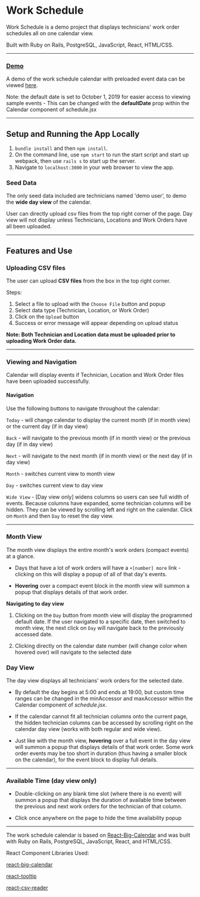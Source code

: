 # Work Schedule

Work Schedule is a demo project that displays technicians' work order schedules all on one calendar view.

Built with Ruby on Rails, PostgreSQL, JavaScript, React, HTML/CSS.


---
### [Demo](https://work-order-schedule.herokuapp.com/)

A demo of the work schedule calendar with preloaded event data can be viewed [here](https://work-order-schedule.herokuapp.com/).

Note: the default date is set to October 1, 2019 for easier access to viewing sample events
	- This can be changed with the **defaultDate** prop within the Calendar component of schedule.jsx 
	
---	


Setup and Running the App Locally
---

1. ``bundle install`` and then ``npm install``.
2. On the command line, use ``npm start`` to run the start script and start up webpack, then use ``rails s`` to start up the server.
3. Navigate to ``localhost:3000`` in your web browser to view the app.


### Seed Data
The only seed data included are technicians named 'demo user', to demo the **wide day view** of the calendar. 

User can directly upload csv files from the top right corner of the page. Day view will not display unless Technicians, Locations and Work Orders have all been uploaded.


---




Features and Use
---

### Uploading CSV files

The user can upload **CSV files** from the box in the top right corner.

Steps:

1) Select a file to upload with the ``Choose File`` button and popup
2) Select data type (Technician, Location, or Work Order)
3) Click on the ``Upload`` button
4) Success or error message will appear depending on upload status

**Note: Both Technician and Location data must be uploaded prior to uploading Work Order data.**


---  



### Viewing and Navigation

Calendar will display events if Technician, Location and Work Order files have been uploaded successfully.


#### Navigation


Use the following buttons to navigate throughout the calendar:

``Today`` - will change calendar to display the current month (if in month view) or the current day (if in day view)

``Back`` - will navigate to the previous month (if in month view) or the previous day (if in day view)

``Next`` - will navigate to the next month (if in month view) or the next day (if in day view)


``Month`` - switches current view to month view

``Day`` - switches current view to day view

``Wide View`` - [Day view only] widens columns so users can see full width of events. Because columns have expanded, some technician columns will be hidden. They can be viewed by scrolling left and right on the calendar. Click on ``Month`` and then ``Day`` to reset the day view.


---

### Month View



The month view displays the entire month's work orders (compact events) at a glance. 
- Days that have a lot of work orders will have a ``+[number] more`` link - clicking on this will display a popup of all of that day's events.

- **Hovering** over a compact event block in the month view will summon a popup that displays details of that work order.


**Navigating to day view** 

1. Clicking on the ``Day`` button from month view will display the programmed default date. If the user navigated to a specific date, then switched to month view, the next click on ``Day`` will navigate back to the previously accessed date.

2. Clicking directly on the calendar date number (will change color when hovered over) will navigate to the selected date



### Day View

The day view displays all technicians' work orders for the selected date. 


- By default the day begins at 5:00 and ends at 19:00, but custom time ranges can be changed in the minAccessor and maxAccessor within the Calendar component of _schedule.jsx_.


- If the calendar cannot fit all technician columns onto the current page, the hidden technician columns can be accessed by scrolling right on the calendar day view (works with both regular and wide view).


- Just like with the month view, **hovering** over a full event in the day view will summon a popup that displays details of that work order. Some work order events may be too short in duration (thus having a smaller block on the calendar), for the event block to display full details.

---

### Available Time (day view only)

- Double-clicking on any blank time slot (where there is no event) will summon a popup that displays the duration of available time between the previous and next work orders for the technician of that column.

- Click once anywhere on the page to hide the time availability popup





---

The work schedule calendar is based on [React-Big-Calendar](https://github.com/jquense/react-big-calendar#react-big-calendar) and was built with Ruby on Rails, PostgreSQL, JavaScript, React, and HTML/CSS.


React Component Libraries Used:

[react-big-calendar](https://github.com/jquense/react-big-calendar#react-big-calendar)

[react-tooltip](https://www.npmjs.com/package/react-tooltip)

[react-csv-reader](https://www.npmjs.com/package/react-csv-reader)







